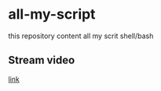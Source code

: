 # all-my-script
this repository content all my scrit shell/bash


## Stream video

[link](https://raspberrypi.stackexchange.com/questions/27082/how-to-stream-raspivid-to-linux-and-osx-using-gstreamer-vlc-or-netcat)
